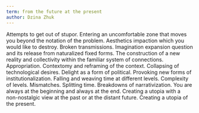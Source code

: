 ```yaml
---
term: from the future at the present
author: Dzina Zhuk
---
```

Attempts to get out of stupor. Entering an uncomfortable zone that moves you beyond the notation of the problem. Aesthetics impaction which you would like to destroy. Broken transmissions. Imagination expansion question and its release from naturalized fixed forms. The construction of a new reality and collectivity within the familiar system of connections. Appropriation. Contextomy and reframing of the context. Collapsing of technological desires. Delight as a form of political. Provoking new forms of institutionalization. Falling and weaving time at different levels. Complexity of levels. Mismatches. Splitting time. Breakdowns of narrativization. You are always at the beginning and always at the end. Creating a utopia with a non-nostalgic view at the past or at the distant future. Creating a utopia of the present.
